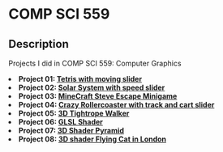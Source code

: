# COMP SCI 559

## Description
<p> Projects I did in COMP SCI 559: Computer Graphics
  <li> <b>Project 01: <a href="https://github.com/arunike/CS559/blob/main/Project%2001/Programming%20Assignment%20%231.pdf" target="blank">Tetris with moving slider</a> </b> </li> 
  <li> <b>Project 02: <a href="https://github.com/arunike/CS559/blob/main/Project%2002/Programming%20Assignment%20%232.pdf" target="blank">Solar System with speed slider</a> </b> </li>
  <li> <b>Project 03: <a href="https://github.com/arunike/CS559/blob/main/Project%2003/Programming%20Assignment%20%233.pdf" target="blank">MineCraft Steve Escape Minigame</a> </b> </li>
  <li> <b>Project 04: <a href="https://github.com/arunike/CS559/blob/main/Project%2004/Programming%20Assignment%20%234.pdf" target="blank">Crazy Rollercoaster with track and cart slider</a> </b> </li>
  <li> <b>Project 05: <a href="https://github.com/arunike/CS559/blob/main/Project%2005/Programming%20Assignment%20%235.pdf" target="blank">3D Tightrope Walker</a> </b> </li>
  <li> <b>Project 06: <a href="https://github.com/arunike/CS559/blob/main/Project%2006/Programming%20Assignment%20%236.pdf" target="blank">GLSL Shader</a> </b </li>
  <li> <b>Project 07: <a href="https://github.com/arunike/CS559/blob/main/Project%2007/Programming%20Assignment%20%237.pdf" target="blank">3D Shader Pyramid</a> </b> </li>
  <li> <b>Project 08: <a href="https://github.com/arunike/CS559/blob/main/Project%2008/Programming%20assignment%20%238.pdf" target="blank">3D shader Flying Cat in London</a> </b> </li>
</p>
